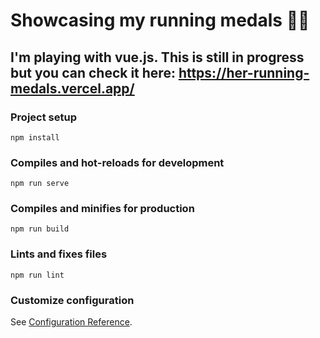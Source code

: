 # Showcasing my running medals 🏃‍♀️

## I'm playing with vue.js. This is still in progress but you can check it here: https://her-running-medals.vercel.app/

### Project setup
```
npm install
```

### Compiles and hot-reloads for development
```
npm run serve
```

### Compiles and minifies for production
```
npm run build
```

### Lints and fixes files
```
npm run lint
```

### Customize configuration
See [Configuration Reference](https://cli.vuejs.org/config/).
